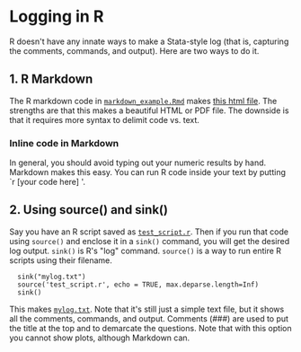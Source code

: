 # Logging in R #

R doesn't have any innate ways to make a Stata-style log (that is, capturing the comments, commands, and output). Here are two ways to do it.

## 1. R Markdown ##

The R markdown code in [`markdown_example.Rmd`](https://github.com/pithymaxim/teaching/blob/main/Rscraps/logging/markdown_example.Rmd) makes [this html file](https://htmlpreview.github.io/?https://github.com/pithymaxim/teaching/blob/main/Rscraps/logging/markdown_example_output.html). The strengths are that this makes a beautiful HTML or PDF file. The downside is that it requires more syntax to delimit code vs. text.

### Inline code in Markdown ###

In general, you should avoid typing out your numeric results by hand. Markdown makes this easy. You can run R code inside your text by putting \`r \[your code here\] \'.

## 2. Using source() and sink() ## 

Say you have an R script saved as [`test_script.r`](https://github.com/pithymaxim/teaching/blob/main/Rscraps/logging/test_script.r). Then if you run that code using `source()` and enclose it in a `sink()` command, you will get the desired log output. `sink()` is R's "log" command. `source()` is a way to run entire R scripts using their filename.

      sink("mylog.txt")
      source('test_script.r', echo = TRUE, max.deparse.length=Inf)
      sink()
      
This makes [`mylog.txt`](https://github.com/pithymaxim/teaching/blob/main/Rscraps/logging/mylog.txt). Note that it's still just a simple text file, but it shows all the comments, commands, and output. Comments (###) are used to put the title at the top and to demarcate the questions. Note that with this option you cannot show plots, although Markdown can.
